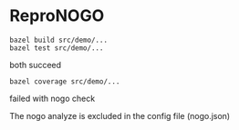 # ReproNOGO
```
bazel build src/demo/...
bazel test src/demo/...
```
both succeed

```
bazel coverage src/demo/...
```
failed with nogo check

The nogo analyze is excluded in the config file (nogo.json)
